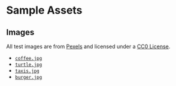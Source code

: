 # Sample Assets

## Images

All test images are from [Pexels](https://www.pexels.com) and licensed under a [CC0 License](https://creativecommons.org/publicdomain/zero/1.0/).

* [`coffee.jpg`](https://www.pexels.com/photo/close-up-of-coffee-cup-on-table-312418/)
* [`turtle.jpg`](https://www.pexels.com/photo/gray-and-green-turtle-swimming-on-water-68744/)
* [`taxis.jpg`](https://www.pexels.com/photo/new-york-street-cabs-taxis-8247/)
* [`burger.jpg`](https://www.pexels.com/photo/food-dinner-lunch-unhealthy-70497/)
